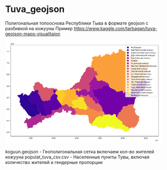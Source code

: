 # Tuva_geojson
Полигональная топооснова Республики Тыва в формате  geojson c разбивкой на кожууны
Пример https://www.kaggle.com/tarbagan/tuva-geojson-maps-visualitaion


![Иллюстрация к проекту](https://github.com/tarbagan/Tuva_geojson/blob/master/screenshot-www.kaggle.com-2020.04.10-10_16_11.png)

koguun.geojson - Геополигональная сетка включаем кол-во жителей кожууна
populat_tuva_csv.csv 	- Населенные пункты Тувы, включая количество жителей и гендерные пропорции
